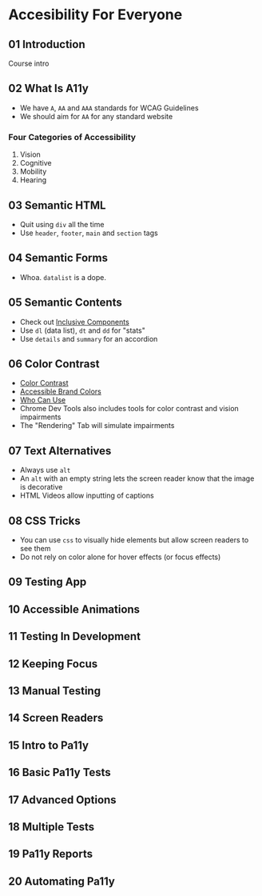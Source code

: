 # Accesibility For Everyone

## 01 Introduction

Course intro

## 02 What Is A11y

- We have `A`, `AA` and `AAA` standards for WCAG Guidelines
- We should aim for `AA` for any standard website

### Four Categories of Accessibility

1. Vision
2. Cognitive
3. Mobility
4. Hearing

## 03 Semantic HTML

- Quit using `div` all the time
- Use `header`, `footer`, `main` and `section` tags

## 04 Semantic Forms

- Whoa. `datalist` is a dope.

## 05 Semantic Contents

- Check out [Inclusive Components](https://inclusive-components.design/)
- Use `dl` (data list), `dt` and `dd` for "stats"
- Use `details` and `summary` for an accordion

## 06 Color Contrast

- [Color Contrast](https://contrast-ratio.com/)
- [Accessible Brand Colors](https://abc.useallfive.com/)
- [Who Can Use](https://whocanuse.com/)
- Chrome Dev Tools also includes tools for color contrast and vision impairments
- The "Rendering" Tab will simulate impairments

## 07 Text Alternatives

- Always use `alt`
- An `alt` with an empty string lets the screen reader know that the image is decorative
- HTML Videos allow inputting of captions

## 08 CSS Tricks

- You can use `css` to visually hide elements but allow screen readers to see them
- Do not rely on color alone for hover effects (or focus effects)

## 09 Testing App

## 10 Accessible Animations

## 11 Testing In Development

## 12 Keeping Focus

## 13 Manual Testing

## 14 Screen Readers

## 15 Intro to Pa11y

## 16 Basic Pa11y Tests

## 17 Advanced Options

## 18 Multiple Tests

## 19 Pa11y Reports

## 20 Automating Pa11y
